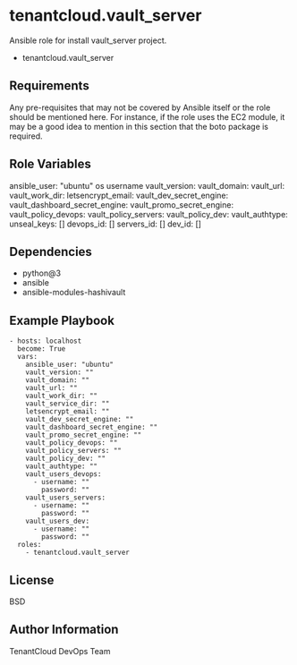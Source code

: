tenantcloud.vault_server
=========

Ansible role for install vault_server project.

  - tenantcloud.vault_server

Requirements
------------

Any pre-requisites that may not be covered by Ansible itself or the role should be mentioned here. For instance, if the role uses the EC2 module, it may be a good idea to mention in this section that the boto package is required.

Role Variables
--------------

ansible_user: "ubuntu" os username
vault_version:
vault_domain:
vault_url:
vault_work_dir:
letsencrypt_email:
vault_dev_secret_engine:
vault_dashboard_secret_engine:
vault_promo_secret_engine:
vault_policy_devops:
vault_policy_servers:
vault_policy_dev:
vault_authtype:
unseal_keys: []
devops_id: []
servers_id: []
dev_id: []

Dependencies
------------

- python@3
- ansible
- ansible-modules-hashivault
  
Example Playbook
----------------

    - hosts: localhost
      become: True
      vars:
        ansible_user: "ubuntu"
        vault_version: ""
        vault_domain: ""
        vault_url: ""
        vault_work_dir: ""
        vault_service_dir: ""
        letsencrypt_email: ""
        vault_dev_secret_engine: ""
        vault_dashboard_secret_engine: ""
        vault_promo_secret_engine: ""
        vault_policy_devops: ""
        vault_policy_servers: ""
        vault_policy_dev: ""
        vault_authtype: ""
        vault_users_devops:
          - username: ""
            password: ""
        vault_users_servers:
          - username: ""
            password: ""
        vault_users_dev:
          - username: ""
            password: ""
      roles:
        - tenantcloud.vault_server

License
-------

BSD

Author Information
------------------

TenantCloud DevOps Team
